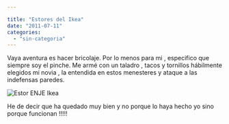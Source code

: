 ```yaml
---

title: "Estores del Ikea"
date: "2011-07-11"
categories: 
  - "sin-categoria"
---
```


Vaya aventura es hacer bricolaje. Por lo menos para mi , especifico que siempre soy el pinche. Me armé con un taladro , tacos y tornillos hábilmente elegidos mi novia , la entendida en estos menesteres y ataque a las indefensas paredes.

![](images/enje-estor__0110670_PE261093_S4.JPG "Estor ENJE Ikea")

He de decir que ha quedado muy bien y no porque lo haya hecho yo sino porque funcionan !!!!!
